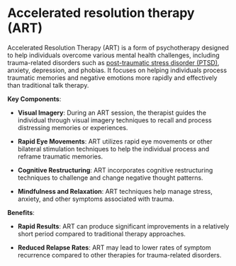 [//]: # (
source: gpt-3 + jph editing
abbr: ART
tags: psychotherapies treatments
)

# Accelerated resolution therapy (ART)

Accelerated Resolution Therapy (ART) is a form of psychotherapy designed to help individuals overcome various mental health challenges, including trauma-related disorders such as [post-traumatic stress disorder (PTSD)](../post-traumatic-stress-disorder/), anxiety, depression, and phobias. It focuses on helping individuals process traumatic memories and negative emotions more rapidly and effectively than traditional talk therapy.

**Key Components**:

* **Visual Imagery**: During an ART session, the therapist guides the individual through visual imagery techniques to recall and process distressing memories or experiences.

* **Rapid Eye Movements**: ART utilizes rapid eye movements or other bilateral stimulation techniques to help the individual process and reframe traumatic memories.

* **Cognitive Restructuring**: ART incorporates cognitive restructuring techniques to challenge and change negative thought patterns.

* **Mindfulness and Relaxation**: ART techniques help manage stress, anxiety, and other symptoms associated with trauma.

**Benefits**:

* **Rapid Results**: ART can produce significant improvements in a relatively short period compared to traditional therapy approaches.
 
* **Reduced Relapse Rates**: ART may lead to lower rates of symptom recurrence compared to other therapies for trauma-related disorders.
